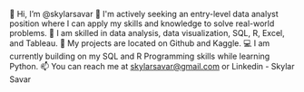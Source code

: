 
👋 Hi, I’m @skylarsavar
👀 I'm actively seeking an entry-level data analyst position where I can apply my skills and knowledge to solve real-world problems.
🌱 I am skilled in data analysis, data visualization, SQL, R, Excel, and Tableau.
💞️ My projects are located on Github and Kaggle.
💻 I am currently building on my SQL and R Programming skills while learning Python.
📫 You can reach me at skylarsavar@gmail.com or Linkedin - Skylar Savar
